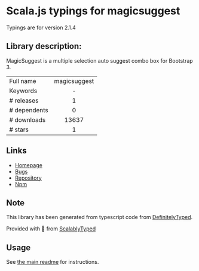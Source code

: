
# Scala.js typings for magicsuggest

Typings are for version 2.1.4

## Library description:
MagicSuggest is a multiple selection auto suggest combo box for Bootstrap 3.

|                    |                 |
| ------------------ | :-------------: |
| Full name          | magicsuggest |
| Keywords           | - |
| # releases         | 1 |
| # dependents       | 0 |
| # downloads        | 13637 |
| # stars            | 1 |

## Links
- [Homepage](https://github.com/martin-williams/magicsuggest#readme)
- [Bugs](https://github.com/martin-williams/magicsuggest/issues)
- [Repository](https://github.com/martin-williams/magicsuggest)
- [Npm](https://www.npmjs.com/package/magicsuggest)
    


## Note
This library has been generated from typescript code from [DefinitelyTyped](https://definitelytyped.org).

Provided with :purple_heart: from [ScalablyTyped](https://github.com/oyvindberg/ScalablyTyped)

## Usage
See [the main readme](../../readme.md) for instructions.



